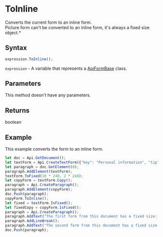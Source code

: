 # ToInline

Converts the current form to an inline form.\
Picture form can't be converted to an inline form, it's always a fixed size object.*

## Syntax

```javascript
expression.ToInline();
```

`expression` - A variable that represents a [ApiFormBase](../ApiFormBase.md) class.

## Parameters

This method doesn't have any parameters.

## Returns

boolean

## Example

This example converts the form to an inline form.

```javascript editor-docx
let doc = Api.GetDocument();
let textForm = Api.CreateTextForm({"key": "Personal information", "tip": "Enter your first name", "required": true, "placeholder": "First name", "comb": true, "maxCharacters": 10, "cellWidth": 3, "multiLine": false, "autoFit": false});
let paragraph = doc.GetElement(0);
paragraph.AddElement(textForm);
textForm.ToFixed(10 * 240, 2 * 240);
let copyForm = textForm.Copy();
paragraph = Api.CreateParagraph();
paragraph.AddElement(copyForm);
doc.Push(paragraph);
copyForm.ToInline();
let fixed = textForm.IsFixed();
let fixedCopy = copyForm.IsFixed();
paragraph = Api.CreateParagraph();
paragraph.AddText("The first form from this document has a fixed size: " + fixed);
paragraph.AddLineBreak();
paragraph.AddText("The second form from this document has a fixed size: " + fixedCopy);
doc.Push(paragraph);
```
